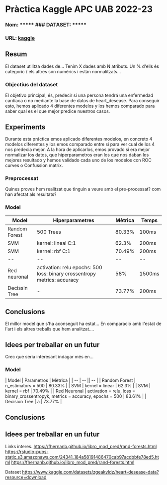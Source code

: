 # Pràctica Kaggle APC UAB 2022-23
### Nom: ***** ### DATASET: *****
### URL: [kaggle](http://....)
## Resum
El dataset utilitza dades de...
Tenim X dades amb N atributs. Un % d'ells és categoric / els altres són numérics i estàn normalitzats...
### Objectius del dataset
El objetivo principal, és, predecir si una persona tendrá una enfermedad cardiaca o no mediante la base de datos de heart_desease. Para conseguir esto, hemos aplicado 4 diferentes modelos y los hemos comparado para saber qual es el que mejor predice nuestros casos.
## Experiments
Durante esta práctica emos aplicado diferentes modelos, en concreto 4 modelos diferentes y los emos comparado entre si para ver cual de los 4 nos predecia mejor. A la hora de aplicarlos, emos provado si era mejor normalizar los datos, que hiperparametros eran los que nos daban los mejores resultado y hemos validado cada uno de los modelos con ROC curves o Confussion matrix.
### Preprocessat
Quines proves hem realitzat que tinguin a veure amb el pre-processat? com han afectat als resultats?
### Model
| Model | Hiperparametres | Mètrica | Temps |
| -- | -- | -- | -- |
| Random Forest | 500 Trees | 80.33% | 100ms |
| SVM | kernel: lineal C:1 | 62.3% | 200ms |
| SVM | kernel: rbf C:1 | 70.49% | 200ms |
| -- | -- | -- | -- |
| Red neuronal | activation: relu epochs: 500 loss: binary crossentropy metrics: accuracy | 58% | 1500ms |
| Decissin Tree | - | 73.77% | 200ms |

## Conclusions
El millor model que s'ha aconseguit ha estat...
En comparació amb l'estat de l'art i els altres treballs que hem analitzat....
## Idees per treballar en un futur
Crec que seria interesant indagar més en...



### Model
| Model | Parametros | Mètrica |
| -- | -- || -- |
| Random Forest | n_estimators = 500 | 80.33% |
| SVM | kernel = linear | 62.3% |
| SVM | kernel = rbf | 70.49% |
| Red Neuronal | activation = relu, loss  = binary_crossentropyk, metrics = accuracy, epochs = 500 | 83.61% |
| Decision Tree | a | 73.77% |
## Conclusions

## Idees per treballar en un futur

Links interes.
https://fhernanb.github.io/libro_mod_pred/rand-forests.html
https://rstudio-pubs-static.s3.amazonaws.com/24341_184a58191486470cab97acdbbfe78ed5.html
https://fhernanb.github.io/libro_mod_pred/rand-forests.html

Dataset
https://www.kaggle.com/datasets/zgeakyldz/heart-desease-data?resource=download
